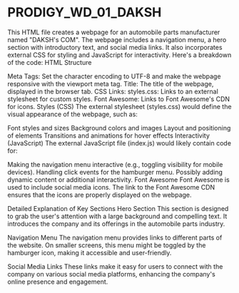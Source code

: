 # PRODIGY_WD_01_DAKSH
This HTML file creates a webpage for an automobile parts manufacturer named "DAKSH's COM". The webpage includes a navigation menu, a hero section with introductory text, and social media links. It also incorporates external CSS for styling and JavaScript for interactivity. Here's a breakdown of the code:
HTML Structure
<head>
Meta Tags: Set the character encoding to UTF-8 and make the webpage responsive with the viewport meta tag.
Title: The title of the webpage, displayed in the browser tab.
CSS Links:
styles.css: Links to an external stylesheet for custom styles.
Font Awesome: Links to Font Awesome's CDN for icons.
Styles (CSS)
The external stylesheet (styles.css) would define the visual appearance of the webpage, such as:

Font styles and sizes
Background colors and images
Layout and positioning of elements
Transitions and animations for hover effects
Interactivity (JavaScript)
The external JavaScript file (index.js) would likely contain code for:

Making the navigation menu interactive (e.g., toggling visibility for mobile devices).
Handling click events for the hamburger menu.
Possibly adding dynamic content or additional interactivity.
Font Awesome
Font Awesome is used to include social media icons. The link to the Font Awesome CDN ensures that the icons are properly displayed on the webpage.

Detailed Explanation of Key Sections
Hero Section
This section is designed to grab the user's attention with a large background and compelling text. It introduces the company and its offerings in the automobile parts industry.

Navigation Menu
The navigation menu provides links to different parts of the website. On smaller screens, this menu might be toggled by the hamburger icon, making it accessible and user-friendly.

Social Media Links
These links make it easy for users to connect with the company on various social media platforms, enhancing the company's online presence and engagement.
